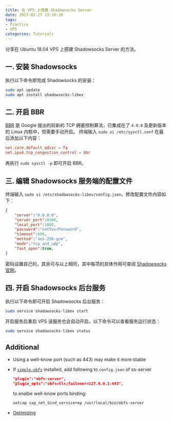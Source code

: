 ```yaml
---
title: 在 VPS 上搭建 Shadowsocks Server
date: 2017-02-27 13:10:10
tags:
- Practice
- VPS
categories: Tutorials
---
```


分享在 Ubuntu 18.04 VPS 上搭建 Shadowsocks Server 的方法。

<!--more-->

## 一. 安装 Shadowsocks

执行以下命令即完成 Shadowsocks 的安装：

``` bash
sudo apt update
sudo apt install shadowsocks-libev
```

## 二. 开启 BBR

[BBR](https://github.com/google/bbr) 是 Google 提出的较新的 TCP 拥塞控制算法，已集成在了 `4.9.0` 及更新版本的 Linux 内核中，但需要手动开启。
终端输入 `sudo vi /etc/sysctl.conf` 在最后添加以下内容：

```conf
net.core.default_qdisc = fq
net.ipv4.tcp_congestion_control = bbr
```

再执行 `sudo sysctl -p` 即可开启 BBR。

## 三. 编辑 Shadowsocks 服务端的配置文件

终端输入 `sudo vi /etc/shadowsocks-libev/config.json`，修改配置文件内容如下：

``` json
{
    "server":"0.0.0.0",
    "server_port":8388,
    "local_port":1080,
    "password":"setYourPassword",
    "timeout":600,
    "method":"aes-256-gcm",
    "mode":"tcp_and_udp",
    "fast_open":true,
}
```

密码设置自己的，其余可与以上相同，其中每项的具体作用可查阅 [Shadowsocks 官网](https://shadowsocks.org/en/config/quick-guide.html)。

## 四. 开启 Shadowsocks 后台服务

执行以下命令即可开启 Shadowsocks 后台服务：

```sh
sudo service shadowsocks-libev start
```

开启服务后重启 VPS 该服务也会自动开启，以下命令可以查看服务运行状态：

```sh
sudo service shadowsocks-libev status
```

## Additional

* Using a well-know port (such as 443) may make it more stable
* If [`simple-obfs`](https://github.com/shadowsocks/simple-obfs) installed, add following to `config.json` of ss-server

  ```json
  "plugin":"obfs-server",
  "plugin_opts":"obfs=tls;failover=127.0.0.1:443",
  ```

  to enalbe well-know ports binding:

  ```sh
  setcap cap_net_bind_service+ep /usr/local/bin/obfs-server
  ```

* [Optimizing](https://github.com/shadowsocks/shadowsocks/wiki/Optimizing-Shadowsocks)
